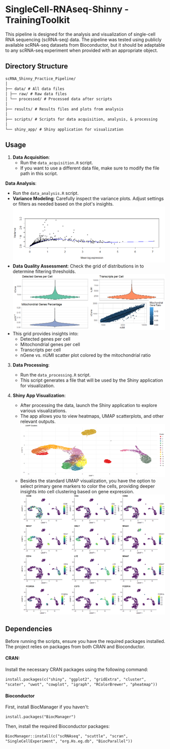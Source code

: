 # SingleCell-RNAseq-Shinny -TrainingToolkit

This pipeline is designed for the analysis and visualization of single-cell RNA sequencing (scRNA-seq) data. The pipeline was tested using publicly available scRNA-seq datasets from Bioconductor, but it should be adaptable to any scRNA-seq experiment when provided with an appropriate object.

## Directory Structure
```
scRNA_Shinny_Practice_Pipeline/
│
├── data/ # All data files
│ ├── raw/ # Raw data files
│ └── processed/ # Processed data after scripts
│
├── results/ # Results files and plots from analysis
│
├── scripts/ # Scripts for data acquisition, analysis, & processing
│
└── shiny_app/ # Shiny application for visualization
```

## Usage

1. **Data Acquisition**: 
   - Run the `data_acquisition.R` script. 
   - If you want to use a different data file, make sure to modify the file path in this script.


**Data Analysis**: 
   - Run the `data_analysis.R` script.
   - **Variance Modeling**: Carefully inspect the variance plots. Adjust settings or filters as needed based on the plot's insights.
    ![Variance Plot](/Plots/2.png)
   - **Data Quality Assessment**: Check the grid of distributions in to determine filtering thresholds.
    ![Variance Plot](/Plots/1.png)
   - This grid provides insights into:
     - Detected genes per cell
     - Mitochondrial genes per cell
     - Transcripts per cell
     - nGene vs. nUMI scatter plot colored by the mitochondrial ratio

3. **Data Processing**: 
   - Run the `data_processing.R` script. 
   - This script generates a file that will be used by the Shiny application for visualization.

4. **Shiny App Visualization**: 
   - After processing the data, launch the Shiny application to explore various visualizations.
   - The app allows you to view heatmaps, UMAP scatterplots, and other relevant outputs.
  ![Umap colored by gene markers](/Plots/4.png)
   - Besides the standard UMAP visualization, you have the option to select primary gene markers to color the cells, providing deeper insights into cell clustering based on gene expression.
  ![Umap colored by gene markers](/Plots/6.png)

## Dependencies

Before running the scripts, ensure you have the required packages installed. The project relies on packages from both CRAN and Bioconductor.

#### CRAN:
Install the necessary CRAN packages using the following command:
```
install.packages(c("shiny", "ggplot2", "gridExtra", "cluster", "scater", "uwot", "cowplot", "igraph", "RColorBrewer", "pheatmap"))
```

#### Bioconductor
First, install BiocManager if you haven't:
```
install.packages("BiocManager")
```

Then, install the required Bioconductor packages:
```
BiocManager::install(c("scRNAseq", "scuttle", "scran", "SingleCellExperiment", "org.Hs.eg.db", "BiocParallel"))
```

